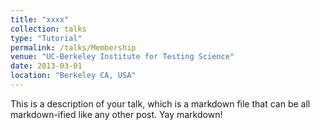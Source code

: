 ```yaml
---
title: "xxxx"
collection: talks
type: "Tutorial"
permalink: /talks/Membership
venue: "UC-Berkeley Institute for Testing Science"
date: 2013-03-01
location: "Berkeley CA, USA"
---
```


This is a description of your talk, which is a markdown file that can be all markdown-ified like any other post. Yay markdown!
